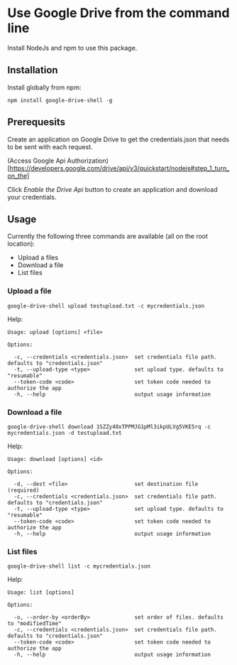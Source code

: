 # Use Google Drive from the command line
Install NodeJs and npm to use this package.

## Installation
Install globally from npm:

```
npm install google-drive-shell -g
```

## Prerequesits
Create an application on Google Drive to get the credentials.json that needs to
be sent with each request.

(Access Google Api Authorization)[https://developers.google.com/drive/api/v3/quickstart/nodejs#step_1_turn_on_the]

Click *Enable the Drive Api* button to create an application and download your credentials.


## Usage
Currently the following three commands are available (all on the root location):
* Upload a files
* Download a file
* List files

### Upload a file
```
google-drive-shell upload testupload.txt -c mycredentials.json
```
Help:
```
Usage: upload [options] <file>

Options:

  -c, --credentials <credentials.json>  set credentials file path. defaults to "credentials.json"
  -t, --upload-type <type>              set upload type. defaults to "resumable"
  --token-code <code>                   set token code needed to authorize the app
  -h, --help                            output usage information
```
### Download a file
```
google-drive-shell download 1SZZy40xTPPMJG1pMl3ikpULVg5VKE5rq -c mycredentials.json -d testupload.txt
```
Help:
```
Usage: download [options] <id>

Options:

  -d, --dest <file>                     set destination file (required)
  -c, --credentials <credentials.json>  set credentials file path. defaults to "credentials.json"
  -t, --upload-type <type>              set upload type. defaults to "resumable"
  --token-code <code>                   set token code needed to authorize the app
  -h, --help                            output usage information
```
### List files
```
google-drive-shell list -c mycredentials.json
```
Help:
```
Usage: list [options]

Options:

  -o, --order-by <orderBy>              set order of files. defaults to "modifiedTime"
  -c, --credentials <credentials.json>  set credentials file path. defaults to "credentials.json"
  --token-code <code>                   set token code needed to authorize the app
  -h, --help                            output usage information
```
